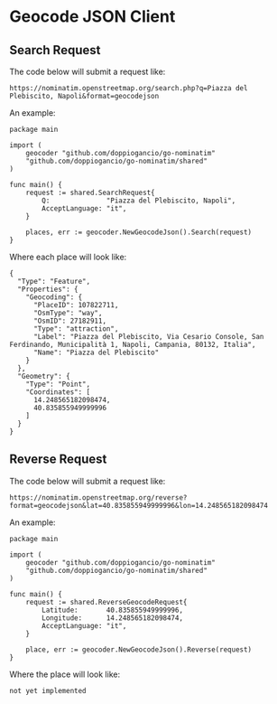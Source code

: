 # Geocode JSON Client

## Search Request
The code below will submit a request like:
```
https://nominatim.openstreetmap.org/search.php?q=Piazza del Plebiscito, Napoli&format=geocodejson
```

An example:
```
package main

import (
    geocoder "github.com/doppiogancio/go-nominatim"
    "github.com/doppiogancio/go-nominatim/shared"
)

func main() {
    request := shared.SearchRequest{
        Q:              "Piazza del Plebiscito, Napoli",
        AcceptLanguage: "it",
    }

    places, err := geocoder.NewGeocodeJson().Search(request)
}
```

Where each place will look like:

```
{
  "Type": "Feature",
  "Properties": {
    "Geocoding": {
      "PlaceID": 107822711,
      "OsmType": "way",
      "OsmID": 27182911,
      "Type": "attraction",
      "Label": "Piazza del Plebiscito, Via Cesario Console, San Ferdinando, Municipalità 1, Napoli, Campania, 80132, Italia",
      "Name": "Piazza del Plebiscito"
    }
  },
  "Geometry": {
    "Type": "Point",
    "Coordinates": [
      14.248565182098474,
      40.835855949999996
    ]
  }
}
```

## Reverse Request
The code below will submit a request like:
```
https://nominatim.openstreetmap.org/reverse?format=geocodejson&lat=40.835855949999996&lon=14.248565182098474
```

An example:
```
package main

import (
    geocoder "github.com/doppiogancio/go-nominatim"
    "github.com/doppiogancio/go-nominatim/shared"
)

func main() {
    request := shared.ReverseGeocodeRequest{
        Latitude:       40.835855949999996,
        Longitude:      14.248565182098474,
        AcceptLanguage: "it",
    }

    place, err := geocoder.NewGeocodeJson().Reverse(request)
}
```

Where the place will look like:
```
not yet implemented
```